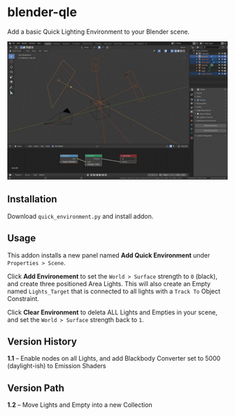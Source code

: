 # blender-qle

Add a basic Quick Lighting Environment to your Blender scene.

![Blender QLE Screenshot](https://github.com/don1138/blender-qle/blob/master/blender-qle.jpg)

## Installation

Download `quick_environment.py` and install addon.

## Usage

This addon installs a new panel named **Add Quick Environment** under ``Properties > Scene``.

Click **Add Environement** to set the ``World > Surface`` strength to ``0`` (black), and create three positioned Area Lights. This will also create an Empty named ``Lights_Target`` that is connected to all lights with a ``Track To`` Object Constraint.

Click **Clear Environment** to deleta ALL Lights and Empties in your scene, and set the ``World > Surface`` strength back to ``1``.

## Version History

**1.1** – Enable nodes on all Lights, and add Blackbody Converter set to 5000 (daylight-ish) to Emission Shaders

## Version Path

**1.2** – Move Lights and Empty into a new Collection
